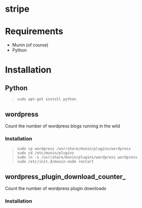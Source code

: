 stripe
======

Requirements
============

 - Munin (of course)
 - Python

Installation
============

## Python

>     sudo apt-get install python



## wordpress

Count the number of wordpress blogs running in the wild

### Installation

>     sudo cp wordpress /usr/share/munin/plugins/wordpress
>     sudo cd /etc/munin/plugins
>     sudo ln -s /usr/share/munin/plugins/wordpress wordpress
>     sudo /etc/init.d/munin-node restart

## wordpress_plugin_download_counter_

Count the number of wordpress plugin downloads

### Installation
